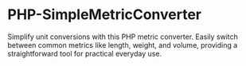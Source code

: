 # PHP-SimpleMetricConverter
Simplify unit conversions with this PHP metric converter. Easily switch between common metrics like length, weight, and volume, providing a straightforward tool for practical everyday use.
